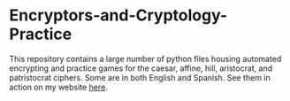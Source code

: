 # Encryptors-and-Cryptology-Practice
This repository contains a large number of python files housing automated encrypting and practice games for the caesar, affine, hill, aristocrat, and patristocrat ciphers. Some are in both English and Spanish. 
See them in action on my website <a href="https://sandratang.github.io/cryptography">here</a>. 
